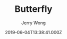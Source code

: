 ---
title: Butterfly
github: https://github.com/jerryc127/hexo-theme-butterfly
demo: https://jerryc.me/
author: Jerry Wong
ssg:
  - Hexo
cms:
  - No Cms
date: 2019-06-04T13:38:41.000Z
github_branch: master
description: 'A Hexo Theme: Butterfly'
stale: false
---